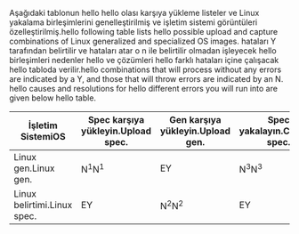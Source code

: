 <span data-ttu-id="91fed-101">Aşağıdaki tablonun hello hello olası karşıya yükleme listeler ve Linux yakalama birleşimlerini genelleştirilmiş ve işletim sistemi görüntüleri özelleştirilmiş.</span><span class="sxs-lookup"><span data-stu-id="91fed-101">hello following table lists hello possible upload and capture combinations of Linux generalized and specialized OS images.</span></span> <span data-ttu-id="91fed-102">hataları Y tarafından belirtilir ve hataları atar o n ile belirtilir olmadan işleyecek hello birleşimleri nedenler hello ve çözümleri hello farklı hataları içine çalışacak hello tabloda verilir.</span><span class="sxs-lookup"><span data-stu-id="91fed-102">hello combinations that will process without any errors are indicated by a Y, and those that will throw errors are indicated by an N. hello causes and resolutions for hello different errors you will run into are given below hello table.</span></span>

| <span data-ttu-id="91fed-103">İşletim Sistemi</span><span class="sxs-lookup"><span data-stu-id="91fed-103">OS</span></span> | <span data-ttu-id="91fed-104">Spec karşıya yükleyin.</span><span class="sxs-lookup"><span data-stu-id="91fed-104">Upload spec.</span></span> | <span data-ttu-id="91fed-105">Gen karşıya yükleyin.</span><span class="sxs-lookup"><span data-stu-id="91fed-105">Upload gen.</span></span> | <span data-ttu-id="91fed-106">Spec yakalayın.</span><span class="sxs-lookup"><span data-stu-id="91fed-106">Capture spec.</span></span> | <span data-ttu-id="91fed-107">Gen yakalayın.</span><span class="sxs-lookup"><span data-stu-id="91fed-107">Capture gen.</span></span> |
| --- | --- | --- | --- | --- |
| <span data-ttu-id="91fed-108">Linux gen.</span><span class="sxs-lookup"><span data-stu-id="91fed-108">Linux gen.</span></span> |<span data-ttu-id="91fed-109">N<sup>1</sup></span><span class="sxs-lookup"><span data-stu-id="91fed-109">N<sup>1</sup></span></span> |<span data-ttu-id="91fed-110">E</span><span class="sxs-lookup"><span data-stu-id="91fed-110">Y</span></span> |<span data-ttu-id="91fed-111">N<sup>3</sup></span><span class="sxs-lookup"><span data-stu-id="91fed-111">N<sup>3</sup></span></span> |<span data-ttu-id="91fed-112">E</span><span class="sxs-lookup"><span data-stu-id="91fed-112">Y</span></span> |
| <span data-ttu-id="91fed-113">Linux belirtimi.</span><span class="sxs-lookup"><span data-stu-id="91fed-113">Linux spec.</span></span> |<span data-ttu-id="91fed-114">E</span><span class="sxs-lookup"><span data-stu-id="91fed-114">Y</span></span> |<span data-ttu-id="91fed-115">N<sup>2</sup></span><span class="sxs-lookup"><span data-stu-id="91fed-115">N<sup>2</sup></span></span> |<span data-ttu-id="91fed-116">E</span><span class="sxs-lookup"><span data-stu-id="91fed-116">Y</span></span> |<span data-ttu-id="91fed-117">N<sup>4</sup></span><span class="sxs-lookup"><span data-stu-id="91fed-117">N<sup>4</sup></span></span> |

